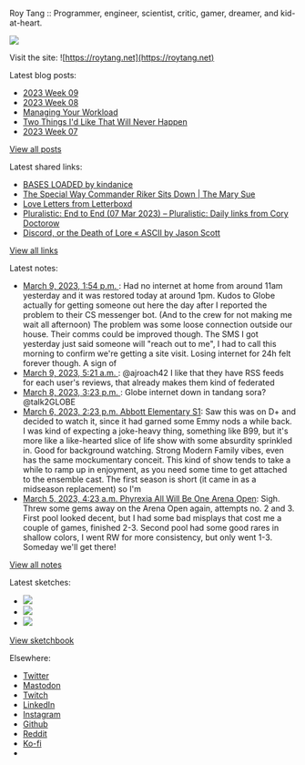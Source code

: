Roy Tang :: Programmer, engineer, scientist, critic, gamer, dreamer, and kid-at-heart.

![](https://roytang.net/static/img/profile.jpg)

Visit the site: ![https://roytang.net](https://roytang.net)

Latest blog posts:

- [2023 Week 09](https://roytang.net/2023/03/2023-week-09/)
- [2023 Week 08](https://roytang.net/2023/02/2023-week-08/)
- [Managing Your Workload](https://roytang.net/2023/02/workload-management/)
- [Two Things I&#x27;d Like That Will Never Happen](https://roytang.net/2023/02/two-things/)
- [2023 Week 07](https://roytang.net/2023/02/2023-week-07/)

[View all posts](https://roytang.net/blog)

Latest shared links:

- [BASES LOADED by kindanice](https://roytang.net/2023/03/a8f1cea9deb7c40b4b6cee6066ea8cdf/)
- [The Special Way Commander Riker Sits Down | The Mary Sue](https://roytang.net/2023/03/71fc44f7097104d075944182bb1f474b/)
- [Love Letters from Letterboxd](https://roytang.net/2023/03/070c00f67c5aad24d23b42c6c499f0c7/)
- [Pluralistic: End to End (07 Mar 2023) – Pluralistic: Daily links from Cory Doctorow](https://roytang.net/2023/03/45bf88ee243e26f8e2ad35385f3c3154/)
- [Discord, or the Death of Lore « ASCII by Jason Scott](https://roytang.net/2023/03/106e5be2c81fa38d137b8b708989ed81/)

[View all links](https://roytang.net/links)

Latest notes:

- [March 9, 2023, 1:54 p.m. ](https://roytang.net/2023/03/db42c73fdcebb963e86f26587ec73b21/): Had no internet at home from around 11am yesterday and it was restored today at around 1pm. Kudos to Globe actually for getting someone out here the day after I reported the problem to their CS messenger bot. (And to the crew for not making me wait all afternoon) The problem was some loose connection outside our house. Their comms could be improved though. The SMS I got yesterday just said someone will &quot;reach out to me&quot;, I had to call this morning to confirm we&#x27;re getting a site visit. Losing internet for 24h felt forever though. A sign of
- [March 9, 2023, 5:21 a.m. ](https://roytang.net/2023/03/109989755992755585/): @ajroach42 I like that they have RSS feeds for each user&#x27;s reviews, that already makes them kind of federated
- [March 8, 2023, 3:23 p.m. ](https://roytang.net/2023/03/1633367807370076161/): Globe internet down in tandang sora? @talk2GLOBE
- [March 6, 2023, 2:23 p.m. Abbott Elementary S1](https://roytang.net/2023/03/abbott-elementary-s1/): Saw this was on D+ and decided to watch it, since it had garned some Emmy nods a while back. I was kind of expecting a joke-heavy thing, something like B99, but it&#x27;s more like a like-hearted slice of life show with some absurdity sprinkled in. Good for background watching. Strong Modern Family vibes, even has the same mockumentary conceit. This kind of show tends to take a while to ramp up in enjoyment, as you need some time to get attached to the ensemble cast. The first season is short (it came in as a midseason replacement) so I&#x27;m
- [March 5, 2023, 4:23 a.m. Phyrexia All Will Be One Arena Open](https://roytang.net/2023/03/mtgone-arena-open/): Sigh. Threw some gems away on the Arena Open again, attempts no. 2 and 3. First pool looked decent, but I had some bad misplays that cost me a couple of games, finished 2-3. Second pool had some good rares in shallow colors, I went RW for more consistency, but only went 1-3. Someday we&#x27;ll get there!

[View all notes](https://roytang.net/notes)

Latest sketches:


- ![](https://roytang.net/media/cache/3c/da/3cda657c471879c3cfa81b898b810cd6.jpg)
- ![](https://roytang.net/media/cache/a2/60/a260eacc913ee7c542024b154923702f.jpg)
- ![](https://roytang.net/media/cache/e0/88/e0888b7f7a1e342aba8cced2a0784cc4.jpg)

[View sketchbook](https://roytang.net/albums/sketchbook)


Elsewhere:

- [Twitter](https://twitter.com/roytang)
- [Mastodon](https://indieweb.social/@roytang)
- [Twitch](https://twitch.tv/twitchyroy)
- [LinkedIn](https://www.linkedin.com/in/roytang)
- [Instagram](https://instagram.com/roytang0400)
- [Github](https://github.com/roytang)
- [Reddit](https://reddit.com/u/hungryroy)
- [Ko-fi](https://ko-fi.com/roytang)
- [](mailto:hello@roytang.net)